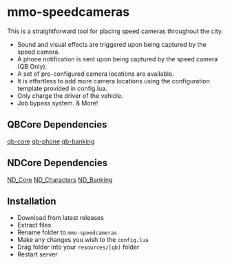 # mmo-speedcameras
This is a straightforward tool for placing speed cameras throughout the city.

- Sound and visual effects are triggered upon being captured by the speed camera.
- A phone notification is sent upon being captured by the speed camera (QB Only).
- A set of pre-configured camera locations are available.
- It is effortless to add more camera locations using the configuration template provided in config.lua.
- Only charge the driver of the vehicle.
- Job bypass system.
& More!

## QBCore Dependencies
[qb-core](https://github.com/qbcore-framework/qb-core)
[qb-phone](https://github.com/qbcore-framework/qb-phone)
[qb-banking](https://github.com/qbcore-framework/qb-banking)

## NDCore Dependencies
[ND_Core](https://github.com/ND-Framework/ND_Core)
[ND_Characters](https://github.com/ND-Framework/ND_Characters)
[ND_Banking](https://github.com/ND-Framework/ND_Banking)

## Installation
- Download from latest releases
- Extract files
- Rename folder to `mmo-speedcameras`
- Make any changes you wish to the `config.lua`
- Drag folder into your `resources/[qb]` folder
- Restart server
